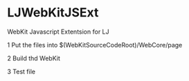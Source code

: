 LJWebKitJSExt
=============

WebKit Javascript Extentsion for LJ

1 Put the files into
  $(WebKitSourceCodeRoot)/WebCore/page
  
2 Build thd WebKit

3 Test file
  <html> 
  <body> 
  <script type="text/javascript"> 
    document.write("<br/> ============= This is from LJWebKit JSExt setStandby no argument:");
    document.write(ljstandby.setStandby()); 
    document.write("<br/> ============= This is from LJWebKit JSExt setStandby with argument:");
    document.write(ljstandby.setStandbyWithArgu("hello ljstandby")); 
  </script> 
  </body> 
  </html>
